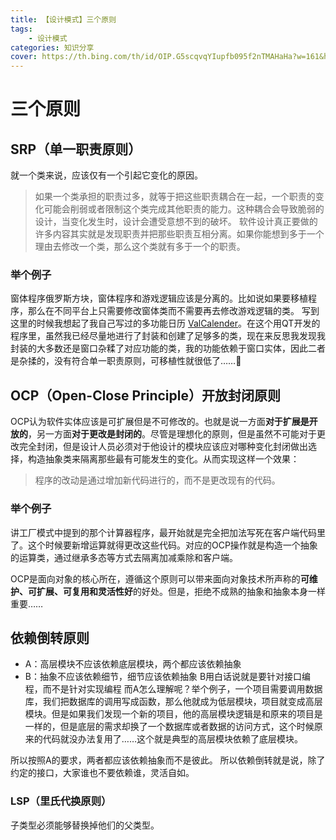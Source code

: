 ```yaml
---
title: 【设计模式】三个原则
tags: 
	- 设计模式
categories: 知识分享
cover: https://th.bing.com/th/id/OIP.G5scqvqYIupfb095f2nTMAHaHa?w=161&h=180&c=7&r=0&o=5&dpr=1.9&pid=1.7
---
```

# 三个原则
## SRP（单一职责原则）
就一个类来说，应该仅有一个引起它变化的原因。
>如果一个类承担的职责过多，就等于把这些职责耦合在一起，一个职责的变化可能会削弱或者限制这个类完成其他职责的能力。这种耦合会导致脆弱的设计，当变化发生时，设计会遭受意想不到的破坏。
>软件设计真正要做的许多内容其实就是发现职责并把那些职责互相分离。如果你能想到多于一个理由去修改一个类，那么这个类就有多于一个的职责。

### 举个例子
窗体程序俄罗斯方块，窗体程序和游戏逻辑应该是分离的。比如说如果要移植程序，那么在不同平台上只需要修改窗体类而不需要再去修改游戏逻辑的类。
写到这里的时候我想起了我自己写过的多功能日历
[ValCalender](https://github.com/val213/ValCalendar)。在这个用QT开发的程序里，虽然我已经尽量地进行了封装和创建了足够多的类，现在来反思我发现我封装的大多数还是窗口杂糅了对应功能的类，我的功能依赖于窗口实体，因此二者是杂揉的，没有符合单一职责原则，可移植性就很低了……🤔
## OCP（Open-Close Principle）开放封闭原则
OCP认为软件实体应该是可扩展但是不可修改的。也就是说一方面**对于扩展是开放的**，另一方面**对于更改是封闭的**。尽管是理想化的原则，但是虽然不可能对于更改完全封闭，但是设计人员必须对于他设计的模块应该应对哪种变化封闭做出选择，构造抽象类来隔离那些最有可能发生的变化。从而实现这样一个效果：
>程序的改动是通过增加新代码进行的，而不是更改现有的代码。

### 举个例子
讲工厂模式中提到的那个计算器程序，最开始就是完全把加法写死在客户端代码里了。这个时候要新增运算就得更改这些代码。对应的OCP操作就是构造一个抽象的运算类，通过继承多态等方式去隔离加减乘除和客户端。

OCP是面向对象的核心所在，遵循这个原则可以带来面向对象技术所声称的**可维护、可扩展、可复用和灵活性好**的好处。但是，拒绝不成熟的抽象和抽象本身一样重要……

## 依赖倒转原则
- A：高层模块不应该依赖底层模块，两个都应该依赖抽象
- B：抽象不应该依赖细节，细节应该依赖抽象
B用白话说就是要针对接口编程，而不是针对实现编程
而A怎么理解呢？举个例子，一个项目需要调用数据库，我们把数据库的调用写成函数，那么他就成为低层模块，项目就变成高层模块。但是如果我们发现一个新的项目，他的高层模块逻辑是和原来的项目是一样的，但是底层的需求却换了一个数据库或者数据的访问方式，这个时候原来的代码就没办法复用了……这个就是典型的高层模块依赖了底层模块。

所以按照A的要求，两者都应该依赖抽象而不是彼此。
所以依赖倒转就是说，除了约定的接口，大家谁也不要依赖谁，灵活自如。
### LSP（里氏代换原则）
子类型必须能够替换掉他们的父类型。

